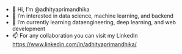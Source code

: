 - 👋 Hi, I’m @adhityaprimandhika
- 👀 I’m interested in data science, machine learning, and backend
- 🌱 I’m currently learning dataengineering, deep learning, and web development
- 📫 For any collaboration you can visit my LinkedIn https://www.linkedin.com/in/adhityaprimandhika/

<!---
adhityaprimandhika/adhityaprimandhika is a ✨ special ✨ repository because its `README.md` (this file) appears on your GitHub profile.
You can click the Preview link to take a look at your changes.
--->
